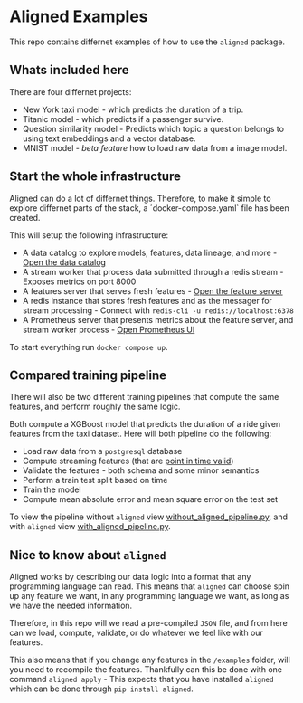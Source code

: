 # Aligned Examples

This repo contains differnet examples of how to use the `aligned` package.

## Whats included here
There are four differnet projects:
- New York taxi model - which predicts the duration of a trip.
- Titanic model - which predicts if a passenger survive.
- Question similarity model - Predicts which topic a question belongs to using text embeddings and a vector database.
- MNIST model - *beta feature* how to load raw data from a image model.

## Start the whole infrastructure
Aligned can do a lot of differnet things. Therefore, to make it simple to explore differnet parts of the stack, a ´docker-compose.yaml` file has been created.

This will setup the following infrastructure:
- A data catalog to explore models, features, data lineage, and more - [Open the data catalog](http://localhost:8002)
- A stream worker that process data submitted through a redis stream - Exposes metrics on port 8000
- A features server that serves fresh features - [Open the feature server](http://localhost:8001)
- A redis instance that stores fresh features and as the messager for stream processing - Connect with `redis-cli -u redis://localhost:6378`
- A Prometheus server that presents metrics about the feature server, and stream worker process - [Open Prometheus UI](http://localhost:9090)

To start everything run `docker compose up`.

## Compared training pipeline
There will also be two different training pipelines that compute the same features, and perform roughly the same logic.

Both compute a XGBoost model that predicts the duration of a ride given features from the taxi dataset.
Here will both pipeline do the following:
- Load raw data from a `postgresql` database
- Compute streaming features (that are [point in time valid](https://www.hopsworks.ai/post/a-spark-join-operator-for-point-in-time-correct-joins))
- Validate the features - both schema and some minor semantics
- Perform a train test split based on time
- Train the model
- Compute mean absolute error and mean square error on the test set

To view the pipeline without `aligned` view [without_aligned_pipeline.py](without_aligned_pipeline.py), and with `aligned` view [with_aligned_pipeline.py](with_aligned_pipeline.py).

## Nice to know about `aligned`
Aligned works by describing our data logic into a format that any programming language can read. 
This means that `aligned` can choose spin up any feature we want, in any programming language we want, as long as we have the needed information.

Therefore, in this repo will we read a pre-compiled `JSON` file, and from here can we load, compute, validate, or do whatever we feel like with our features.

This also means that if you change any features in the `/examples` folder, will you need to recompile the features.
Thankfully can this be done with one command `aligned apply` - This expects that you have installed `aligned` which can be done through `pip install aligned`.